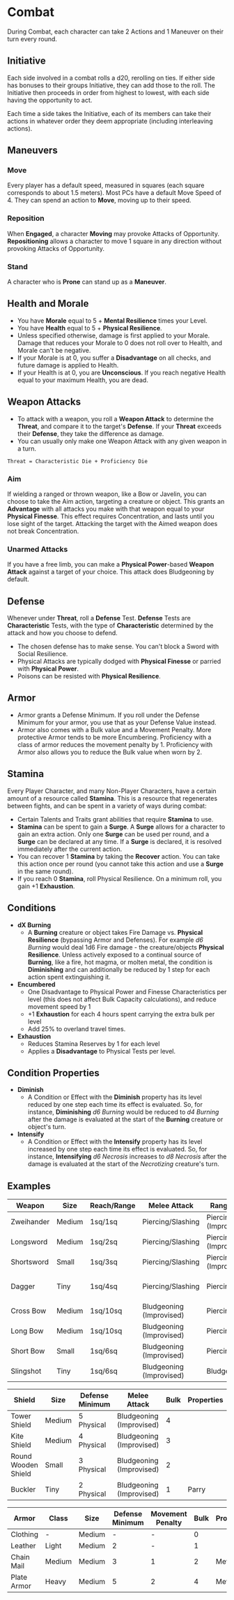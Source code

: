 # Combat

During Combat, each character can take 2 Actions and 1 Maneuver on their turn every round.

## Initiative

Each side involved in a combat rolls a d20, rerolling on ties. If either side has bonuses to their groups Initiative, they can add those to the roll. The Initiative then proceeds in order from highest to lowest, with each side having the opportunity to act.

Each time a side takes the Initiative, each of its members can take their actions in whatever order they deem appropriate (including interleaving actions).

## Maneuvers

### Move

Every player has a default speed, measured in squares (each square corresponds to about 1.5 meters). Most PCs have a default Move Speed of 4. They can spend an action to **Move**, moving up to their speed.

### Reposition

When **Engaged**, a character **Moving** may provoke Attacks of Opportunity. **Repositioning** allows a character to move 1 square in any direction without provoking Attacks of Opportunity.

### Stand

A character who is **Prone** can stand up as a **Maneuver**.

## Health and Morale

* You have **Morale** equal to 5 + **Mental Resilience** times your Level.
* You have **Health** equal to 5 + **Physical Resilience**.
* Unless specified otherwise, damage is first applied to your Morale. Damage that reduces your Morale to 0 does not roll over to Health, and Morale can't be negative.
* If your Morale is at 0, you suffer a **Disadvantage** on all checks, and future damage is applied to Health.
* If your Health is at 0, you are **Unconscious**. If you reach negative Health equal to your maximum Health, you are dead.

## Weapon Attacks

* To attack with a weapon, you roll a **Weapon Attack** to determine the **Threat**, and compare it to the target's **Defense**. If your **Threat** exceeds their **Defense**, they take the difference as damage.
* You can usually only make one Weapon Attack with any given weapon in a turn.

`Threat = Characteristic Die + Proficiency Die`

### Aim

If wielding a ranged or thrown weapon, like a Bow or Javelin, you can choose to take the Aim action, targeting a creature or object. This grants an **Advantage** with all attacks you make with that weapon equal to your **Physical Finesse**. This effect requires Concentration, and lasts until you lose sight of the target. Attacking the target with the Aimed weapon does not break Concentration.

### Unarmed Attacks

If you have a free limb, you can make a **Physical Power**-based **Weapon Attack** against a target of your choice. This attack does Bludgeoning by default.

## Defense

Whenever under **Threat**, roll a **Defense** Test. **Defense** Tests are **Characteristic** Tests, with the type of **Characteristic** determined by the attack and how you choose to defend.

* The chosen defense has to make sense. You can't block a Sword with Social Resilience.
* Physical Attacks are typically dodged with **Physical Finesse** or parried with **Physical Power**.
* Poisons can be resisted with **Physical Resilience**.

## Armor

* Armor grants a Defense Minimum. If you roll under the Defense Minimum for your armor, you use that as your Defense Value instead.
* Armor also comes with a Bulk value and a Movement Penalty. More protective Armor tends to be more Encumbering. Proficiency with a class of armor reduces the movement penalty by 1. Proficiency with Armor also allows you to reduce the Bulk value when worn by 2.

## Stamina

Every Player Character, and many Non-Player Characters, have a certain amount of a resource called **Stamina**. This is a resource that regenerates between fights, and can be spent in a variety of ways during combat:

* Certain Talents and Traits grant abilities that require **Stamina** to use.
* **Stamina** can be spent to gain a **Surge**. A **Surge** allows for a character to gain an extra action. Only one **Surge** can be used per round, and a **Surge** can be declared at any time. If a **Surge** is declared, it is resolved immediately after the current action.
* You can recover 1 **Stamina** by taking the **Recover** action. You can take this action once per round (you cannot take this action and use a **Surge** in the same round).
* If you reach 0 **Stamina**, roll Physical Resilience. On a minimum roll, you gain +1 **Exhaustion**.

## Conditions

* **dX Burning**
	* A **Burning** creature or object takes Fire Damage vs. **Physical Resilience** (bypassing Armor and Defenses). For example _d6 Burning_ would deal 1d6 Fire damage - the creature/objects **Physical Resilience**. Unless actively exposed to a continual source of **Burning**, like a fire, hot magma, or molten metal, the condition is **Diminishing** and can additionally be reduced by 1 step for each action spent extinguishing it.
* **Encumbered**
	* One Disadvantage to Physical Power and Finesse Characteristics per level (this does not affect Bulk Capacity calculations), and reduce movement speed by 1
	* +1 **Exhaustion** for each 4 hours spent carrying the extra bulk per level
	* Add 25% to overland travel times.
* **Exhaustion**
	* Reduces Stamina Reserves by 1 for each level
	* Applies a **Disadvantage** to Physical Tests per level.

## Condition Properties

* **Diminish**
	* A Condition or Effect with the **Diminish** property has its level reduced by one step each time its effect is evaluated. So, for instance, **Diminishing** _d6 Burning_ would be reduced to _d4 Burning_ after the damage is evaluated at the start of the **Burning** creature or object's turn.
* **Intensify**
	* A Condition or Effect with the **Intensify** property has its level increased by one step each time its effect is evaluated. So, for instance, **Intensifying** _d6 Necrosis_ increases to _d8 Necrosis_ after the damage is evaluated at the start of the _Necrotizing_ creature's turn.

## Examples

| Weapon     | Size   | Reach/Range | Melee Attack             | Ranged Attack                  | Bulk | Properties           |
| ---------- | ------ | ----------- | ------------------------ | ------------------------------ | ---- | -------------------- |
| Zweihander | Medium | 1sq/1sq     | Piercing/Slashing        | Piercing/Slashing (Improvised) | 4    | Parry                |
| Longsword  | Medium | 1sq/2sq     | Piercing/Slashing        | Piercing/Slashing (Improvised) | 3    | Parry                |
| Shortsword | Small  | 1sq/3sq     | Piercing/Slashing        | Piercing/Slashing (Improvised) | 2    | Parry                |
| Dagger     | Tiny   | 1sq/4sq     | Piercing/Slashing        | Piercing/Slashing              | 1    | Thrown Weapon, Parry |
| Cross Bow  | Medium | 1sq/10sq    | Bludgeoning (Improvised) | Piercing                       | 3    | Fragile              |
| Long Bow   | Medium | 1sq/10sq    | Bludgeoning (Improvised) | Piercing                       | 3    | Fragile              |
| Short Bow  | Small  | 1sq/6sq     | Bludgeoning (Improvised) | Piercing                       | 2    | Fragile              |
| Slingshot  | Tiny   | 1sq/6sq     | Bludgeoning (Improvised) | Bludgeoning                    | 1    | Fragile              |

| Shield              | Size   | Defense Minimum | Melee Attack             | Bulk | Properties |
| ------------------- | ------ | --------------- | ------------------------ | ---- | ---------- |
| Tower Shield        | Medium | 5 Physical      | Bludgeoning (Improvised) | 4    |            |
| Kite Shield         | Medium | 4 Physical      | Bludgeoning (Improvised) | 3    |            |
| Round Wooden Shield | Small  | 3 Physical      | Bludgeoning (Improvised) | 2    |            |
| Buckler             | Tiny   | 2 Physical      | Bludgeoning (Improvised) | 1    | Parry      |

| Armor       | Class  | Size   | Defense Minimum | Movement Penalty | Bulk | Properties |
| ----------- | ------ | ------ | --------------- | ---------------- | ---- | ---------- |
| Clothing    | -      | Medium | -               | -                | 0    |            |
| Leather     | Light  | Medium | 2               | -                | 1    |            |
| Chain Mail  | Medium | Medium | 3               | 1                | 2    | Metallic   |
| Plate Armor | Heavy  | Medium | 5               | 2                | 4    | Metallic   |
